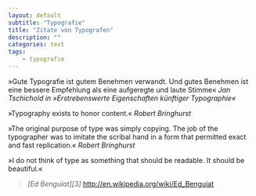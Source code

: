 ```yaml
---
layout: default
subtitle: "Typografie"
title: "Zitate von Typografen"
description: ""
categories: text
tags:
    - typografie
---
```

»Gute Typografie ist gutem Benehmen verwandt. Und gutes Benehmen ist eine bessere Empfehlung als eine aufgeregte und laute Stimme«
<cite>Jan Tschichold in »Erstrebenswerte Eigenschaften künftiger Typographie«</cite>

»Typography exists to honor content.«
<cite>Robert Bringhurst</cite>

»The original purpose of type was simply copying. The job of the typographer was to imitate the scribal hand in a form that permitted exact and fast replication.«
<cite>Robert Bringhurst</cite>


»I do not think of type as something that should be readable. It should be beautiful.«
><cite>[Ed Benguiat][3]</cite>
http://en.wikipedia.org/wiki/Ed_Benguiat